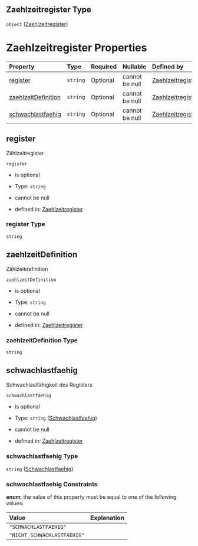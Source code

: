 ## Zaehlzeitregister Type

`object` ([Zaehlzeitregister](zaehlzeitregister.md))

# Zaehlzeitregister Properties

| Property                                    | Type     | Required | Nullable       | Defined by                                                                                                                                                                                                               |
| :------------------------------------------ | :------- | :------- | :------------- | :----------------------------------------------------------------------------------------------------------------------------------------------------------------------------------------------------------------------- |
| [register](#register)                       | `string` | Optional | cannot be null | [Zaehlzeitregister](zaehlzeitregister-properties-register.md "https://raw.githubusercontent.com/conuti-gmbh/bo4e-schema/master/schemas/v1/com/Zaehlzeitregister.schema.json#/properties/register")                       |
| [zaehlzeitDefinition](#zaehlzeitdefinition) | `string` | Optional | cannot be null | [Zaehlzeitregister](zaehlzeitregister-properties-zaehlzeitdefinition.md "https://raw.githubusercontent.com/conuti-gmbh/bo4e-schema/master/schemas/v1/com/Zaehlzeitregister.schema.json#/properties/zaehlzeitDefinition") |
| [schwachlastfaehig](#schwachlastfaehig)     | `string` | Optional | cannot be null | [Zaehlzeitregister](schwachlastfaehig.md "https://raw.githubusercontent.com/conuti-gmbh/bo4e-schema/master/schemas/v1/enum/Schwachlastfaehig.schema.json#/properties/schwachlastfaehig")                                 |

## register

Zählzeitregister

`register`

*   is optional

*   Type: `string`

*   cannot be null

*   defined in: [Zaehlzeitregister](zaehlzeitregister-properties-register.md "https://raw.githubusercontent.com/conuti-gmbh/bo4e-schema/master/schemas/v1/com/Zaehlzeitregister.schema.json#/properties/register")

### register Type

`string`

## zaehlzeitDefinition

Zählzeitdefinition

`zaehlzeitDefinition`

*   is optional

*   Type: `string`

*   cannot be null

*   defined in: [Zaehlzeitregister](zaehlzeitregister-properties-zaehlzeitdefinition.md "https://raw.githubusercontent.com/conuti-gmbh/bo4e-schema/master/schemas/v1/com/Zaehlzeitregister.schema.json#/properties/zaehlzeitDefinition")

### zaehlzeitDefinition Type

`string`

## schwachlastfaehig

Schwachlastfähigkeit des Registers

`schwachlastfaehig`

*   is optional

*   Type: `string` ([Schwachlastfaehig](schwachlastfaehig.md))

*   cannot be null

*   defined in: [Zaehlzeitregister](schwachlastfaehig.md "https://raw.githubusercontent.com/conuti-gmbh/bo4e-schema/master/schemas/v1/enum/Schwachlastfaehig.schema.json#/properties/schwachlastfaehig")

### schwachlastfaehig Type

`string` ([Schwachlastfaehig](schwachlastfaehig.md))

### schwachlastfaehig Constraints

**enum**: the value of this property must be equal to one of the following values:

| Value                       | Explanation |
| :-------------------------- | :---------- |
| `"SCHWACHLASTFAEHIG"`       |             |
| `"NICHT_SCHWACHLASTFAEHIG"` |             |
